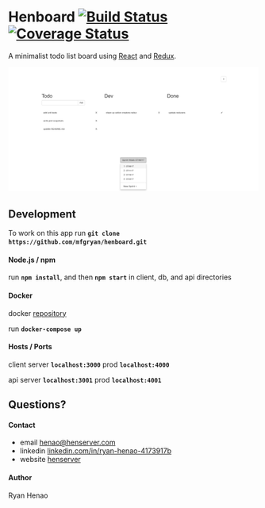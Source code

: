 # Henboard    [![Build Status](https://travis-ci.org/mfgryan/henboard.svg?branch=master)](https://travis-ci.org/mfgryan/henboard) [![Coverage Status](https://coveralls.io/repos/github/mfgryan/henboard/badge.svg?branch=master)](https://coveralls.io/github/mfgryan/henboard?branch=master)

  A minimalist todo list board using [React](https://facebook.github.io/react/) and [Redux](http://redux.js.org/).
  
<img
    src="https://raw.githubusercontent.com/mfgryan/henboard/master/demo.png"
    width="600"
    alt="demo image"/>

## Development

To work on this app run **`git clone https://github.com/mfgryan/henboard.git`**


  #### Node.js / npm 

  run **`npm install`**, and then **`npm start`** in client, db, and api directories


  #### Docker

  docker [repository](https://hub.docker.com/r/mfgryan/henboard/)
  
  run **`docker-compose up`**

  #### Hosts / Ports
  
  client server **`localhost:3000`** prod **`localhost:4000`**
  
  api server **`localhost:3001`** prod **`localhost:4001`**
  

## Questions?

  #### Contact
  - email [henao@henserver.com](http://www.henserver.com)
  - linkedin [linkedin.com/in/ryan-henao-4173917b](https://www.linkedin.com/in/ryan-henao-4173917b/)
  - website [henserver](http://www.henserver.com)

  #### Author
  Ryan Henao
